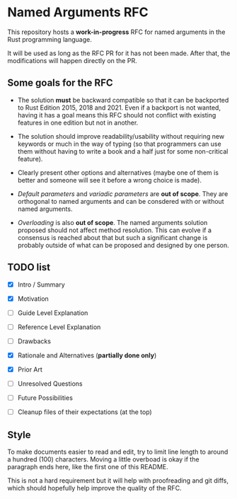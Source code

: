 # Named Arguments RFC

This repository hosts a **work-in-progress** RFC for named arguments in the Rust programming language.

It will be used as long as the RFC PR for it has not been made. After that, the modifications will
happen directly on the PR.

## Some goals for the RFC

- The solution **must** be backward compatible so that it can be backported to Rust Edition 2015,
  2018 and 2021. Even if a backport is not wanted, having it has a goal means this RFC should not
  conflict with existing features in one edition but not in another.

- The solution should improve readability/usability without requiring new keywords or much in the
  way of typing (so that programmers can use them without having to write a book and a half just
  for some non-critical feature).

- Clearly present other options and alternatives (maybe one of them is better and someone will see
  it before a wrong choice is made).

- *Default parameters* and *variadic parameters* are **out of scope**. They are orthogonal to named
  arguments and can be consdered with or without named arguments.

- *Overloading* is also **out of scope**. The named arguments solution proposed should not affect
  method resolution. This can evolve if a consensus is reached about that but such a significant
  change is probably outside of what can be proposed and designed by one person.

## TODO list

- [x] Intro / Summary
- [x] Motivation
- [ ] Guide Level Explanation
- [ ] Reference Level Explanation
- [ ] Drawbacks
- [x] Rationale and Alternatives (**partially done only**)
- [x] Prior Art
- [ ] Unresolved Questions
- [ ] Future Possibilities

- [ ] Cleanup files of their expectations (at the top)

## Style

To make documents easier to read and edit, try to limit line length to around a hundred (100)
characters. Moving a little overboad is okay if the paragraph ends here, like the first one of
this README.

This is not a hard requirement but it will help with proofreading and git diffs, which should
hopefully help improve the quality of the RFC.
